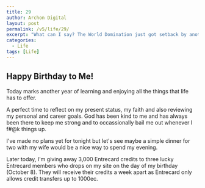 ```yaml
---
title: 29
author: Archon Digital
layout: post
permalink: /v5/life/29/
excerpt: "What can I say? The World Domination just got setback by another year." 
categories:
  - Life
tags: [Life]
---
```

## Happy Birthday to Me!

Today marks another year of learning and enjoying all the things that life has to offer.

A perfect time to reflect on my present status, my faith and also reviewing my personal and career goals. God has been kind to me and has always been there to keep me strong and to occassionally bail me out whenever I f#@k things up.

I've made no plans yet for tonight but let's see maybe a simple dinner for two with my wife would be a nice way to spend my evening.

Later today, I'm giving away 3,000 Entrecard credits to three lucky Entrecard members who drops on my site on the day of my birthday (October 8). They will receive their credits a week apart as Entrecard only allows credit transfers up to 1000ec.